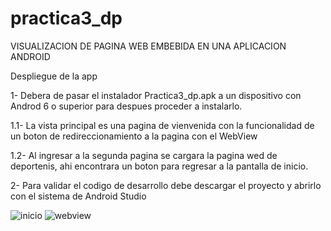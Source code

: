 # practica3_dp


VISUALIZACION DE PAGINA WEB EMBEBIDA EN UNA APLICACION ANDROID

Despliegue de la app

1- Debera de pasar el instalador Practica3_dp.apk a un dispositivo con Androd 6 o superior para despues proceder a instalarlo.

  1.1- La vista principal es una pagina de vienvenida con la funcionalidad de un boton de redireccionamiento a la pagina con el WebView
  
  1.2- Al ingresar a la segunda pagina se cargara la pagina wed de deportenis, ahi encontrara un boton para regresar a la pantalla de inicio.
  
 2- Para validar el codigo de desarrollo debe descargar el proyecto y abrirlo con el sistema de Android Studio
 
 ![inicio](https://user-images.githubusercontent.com/52810306/206918272-56f3313d-dc40-46b8-96fc-e11806c97ea1.jpg)
![webview](https://user-images.githubusercontent.com/52810306/206918284-97b2469e-757f-4bfd-a02f-701e7b026e98.jpg)
